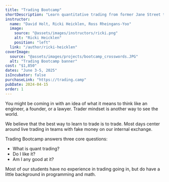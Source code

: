 ```yaml
---
title: "Trading Bootcamp"
shortDescription: "Learn quantitative trading from former Jane Street traders"
instructor:
  name: "David Holt, Ricki Heicklen, Ross Rheingans-Yoo"
  image:
    source: "@assets/images/instructors/ricki.png"
    alt: "Ricki Heicklen"
    position: "left"
  link: "/author/ricki-heicklen"
coverImage:
  source: "@assets/images/projects/bootcamp_crosswords.JPG"
  alt: "Trading Bootcamp banner"
cost: "$1,850"
dates: "June 3-5, 2025"
isIncubator: false
purchaseLink: "https://trading.camp"
pubDate: 2024-04-15
order: 1
---
```


You might be coming in with an idea of what it means to think like an engineer, a founder, or a lawyer. Trader mindset is another way to see the world.

We believe that the best way to learn to trade is to trade. Most days center around live trading in teams with fake money on our internal exchange.

Trading Bootcamp answers three core questions:
- What is quant trading?
- Do I like it?
- Am I any good at it?

Most of our students have no experience in trading going in, but do have a little background in programming and math. 